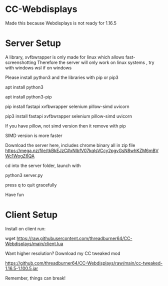 # CC-Webdisplays

Made this because Webdisplays is not ready for 1.16.5
# Server Setup

A library, xvfbwrapper is only made for linux which allows fast-screenshotting
Therefore the server will only work on linux systems , try with windows wsl if on windows

Please install python3 and the libraries with pip or pip3

apt install python3

apt install python3-pip

pip install fastapi xvfbwrapper selenium pillow-simd uvicorn

pip3 install fastapi xvfbwrapper selenium pillow-simd uvicorn

If you have pillow, not simd version then it remove with pip

SIMD version is more faster 

Download the server here, includes chrome binary all in zip file
https://mega.nz/file/tkBkEJzC#xNlbfV07kqlsVCcy2pgvGsN8whKZM6mBVWc1WogZ6QA

cd into the server folder, launch with

python3 server.py

press q to quit gracefully

Have fun

# Client Setup

Install on client run:

wget https://raw.githubusercontent.com/threadburner64/CC-Webdisplays/main/client.lua

Want higher resolution?
Download my CC tweaked mod

https://github.com/threadburner64/CC-Webdisplays/raw/main/cc-tweaked-1.16.5-1.100.5.jar

Remember, things can break!
